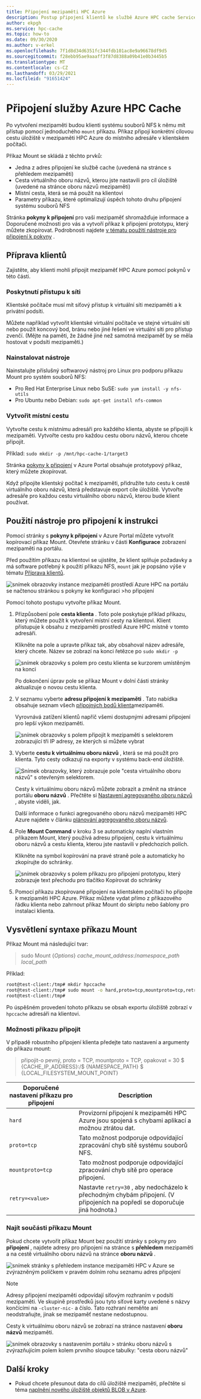 ```yaml
---
title: Připojení mezipaměti HPC Azure
description: Postup připojení klientů ke službě Azure HPC cache Service
author: ekpgh
ms.service: hpc-cache
ms.topic: how-to
ms.date: 09/30/2020
ms.author: v-erkel
ms.openlocfilehash: 7f1d8d34d6351fc344fdb101ac8e9a96678df9d5
ms.sourcegitcommit: f28ebb95ae9aaaff3f87d8388a09b41e0b3445b5
ms.translationtype: MT
ms.contentlocale: cs-CZ
ms.lasthandoff: 03/29/2021
ms.locfileid: "91651424"
---
```

# <a name="mount-the-azure-hpc-cache"></a>Připojení služby Azure HPC Cache

Po vytvoření mezipaměti budou klienti systému souborů NFS k němu mít přístup pomocí jednoduchého `mount` příkazu. Příkaz připojí konkrétní cílovou cestu úložiště v mezipaměti HPC Azure do místního adresáře v klientském počítači.

Příkaz Mount se skládá z těchto prvků:

* Jedna z adres připojení ke službě cache (uvedená na stránce s přehledem mezipaměti)
* Cesta virtuálního oboru názvů, kterou jste nastavili pro cíl úložiště (uvedené na stránce oboru názvů mezipaměti)
* Místní cesta, která se má použít na klientovi
* Parametry příkazu, které optimalizují úspěch tohoto druhu připojení systému souborů NFS

Stránka **pokyny k připojení** pro vaši mezipaměť shromažďuje informace a Doporučené možnosti pro vás a vytvoří příkaz k připojení prototypu, který můžete zkopírovat. Podrobnosti najdete [v tématu použití nástroje pro připojení k pokyny](#use-the-mount-instructions-utility) .

## <a name="prepare-clients"></a>Příprava klientů

Zajistěte, aby klienti mohli připojit mezipaměť HPC Azure pomocí pokynů v této části.

### <a name="provide-network-access"></a>Poskytnutí přístupu k síti

Klientské počítače musí mít síťový přístup k virtuální síti mezipaměti a k privátní podsíti.

Můžete například vytvořit klientské virtuální počítače ve stejné virtuální síti nebo použít koncový bod, bránu nebo jiné řešení ve virtuální síti pro přístup zvenčí. (Mějte na paměti, že žádné jiné než samotná mezipaměť by se měla hostovat v podsíti mezipaměti.)

### <a name="install-utilities"></a>Nainstalovat nástroje

Nainstalujte příslušný softwarový nástroj pro Linux pro podporu příkazu Mount pro systém souborů NFS:

* Pro Red Hat Enterprise Linux nebo SuSE: `sudo yum install -y nfs-utils`
* Pro Ubuntu nebo Debian: `sudo apt-get install nfs-common`

### <a name="create-a-local-path"></a>Vytvořit místní cestu

Vytvořte cestu k místnímu adresáři pro každého klienta, abyste se připojili k mezipaměti. Vytvořte cestu pro každou cestu oboru názvů, kterou chcete připojit.

Příklad: `sudo mkdir -p /mnt/hpc-cache-1/target3`

Stránka [pokyny k připojení](#use-the-mount-instructions-utility) v Azure Portal obsahuje prototypový příkaz, který můžete zkopírovat.

Když připojíte klientský počítač k mezipaměti, přidružíte tuto cestu k cestě virtuálního oboru názvů, která představuje export cíle úložiště. Vytvořte adresáře pro každou cestu virtuálního oboru názvů, kterou bude klient používat.

## <a name="use-the-mount-instructions-utility"></a>Použití nástroje pro připojení k instrukci

Pomocí stránky s **pokyny k připojení** v Azure Portal můžete vytvořit kopírovací příkaz Mount. Otevřete stránku v části **Konfigurace** zobrazení mezipaměti na portálu.

Před použitím příkazu na klientovi se ujistěte, že klient splňuje požadavky a má software potřebný k použití příkazu NFS, `mount` jak je popsáno výše v tématu [Příprava klientů](#prepare-clients).

![snímek obrazovky instance mezipaměti prostředí Azure HPC na portálu se načtenou stránkou s pokyny ke konfiguraci >ho připojení](media/mount-instructions.png)

Pomocí tohoto postupu vytvořte příkaz Mount.

1. Přizpůsobení pole **cesta klienta** . Toto pole poskytuje příklad příkazu, který můžete použít k vytvoření místní cesty na klientovi. Klient přistupuje k obsahu z mezipaměti prostředí Azure HPC místně v tomto adresáři.

   Klikněte na pole a upravte příkaz tak, aby obsahoval název adresáře, který chcete. Název se zobrazí na konci řetězce po `sudo mkdir -p`

   ![snímek obrazovky s polem pro cestu klienta se kurzorem umístěným na konci](media/mount-edit-client.png)

   Po dokončení úprav pole se příkaz Mount v dolní části stránky aktualizuje o novou cestu klienta.

1. V seznamu vyberte **adresu připojení k mezipaměti** . Tato nabídka obsahuje seznam všech [přípojných bodů klienta](#find-mount-command-components)mezipaměti.

   Vyrovnává zatížení klientů napříč všemi dostupnými adresami připojení pro lepší výkon mezipaměti.

   ![snímek obrazovky s polem připojit k mezipaměti s selektorem zobrazující tři IP adresy, ze kterých si můžete vybrat](media/mount-select-ip.png)

1. Vyberte **cestu k virtuálnímu oboru názvů** , která se má použít pro klienta. Tyto cesty odkazují na exporty v systému back-end úložiště.

   ![Snímek obrazovky, který zobrazuje pole "cesta virtuálního oboru názvů" s otevřeným selektorem.](media/mount-select-target.png)

   Cesty k virtuálnímu oboru názvů můžete zobrazit a změnit na stránce portálu **oboru názvů** . Přečtěte si [Nastavení agregovaného oboru názvů](add-namespace-paths.md) , abyste viděli, jak.

   Další informace o funkci agregovaného oboru názvů mezipaměti HPC Azure najdete v článku [plánování agregovaného oboru názvů](hpc-cache-namespace.md).

1. Pole **Mount Command** v kroku 3 se automaticky naplní vlastním příkazem Mount, který používá adresu připojení, cestu k virtuálnímu oboru názvů a cestu klienta, kterou jste nastavili v předchozích polích.

   Klikněte na symbol kopírování na pravé straně pole a automaticky ho zkopírujte do schránky.

   ![snímek obrazovky s polem příkazu pro připojení prototypu, který zobrazuje text přechodu pro tlačítko Kopírovat do schránky](media/mount-command-copy.png)

1. Pomocí příkazu zkopírované připojení na klientském počítači ho připojte k mezipaměti HPC Azure. Příkaz můžete vydat přímo z příkazového řádku klienta nebo zahrnout příkaz Mount do skriptu nebo šablony pro instalaci klienta.

## <a name="understand-mount-command-syntax"></a>Vysvětlení syntaxe příkazu Mount

Příkaz Mount má následující tvar:

> sudo Mount {*Options*} *cache_mount_address*:/*namespace_path* *local_path*

Příklad:

```bash
root@test-client:/tmp# mkdir hpccache
root@test-client:/tmp# sudo mount -o hard,proto=tcp,mountproto=tcp,retry=30 10.0.0.28:/blob-demo-0722 hpccache
root@test-client:/tmp#
```

Po úspěšném provedení tohoto příkazu se obsah exportu úložiště zobrazí v ``hpccache`` adresáři na klientovi.

### <a name="mount-command-options"></a>Možnosti příkazu připojit

V případě robustního připojení klienta předejte tato nastavení a argumenty do příkazu mount:

> připojit-o pevný, proto = TCP, mountproto = TCP, opakovat = 30 $ {CACHE_IP_ADDRESS}:/$ {NAMESPACE_PATH} $ {LOCAL_FILESYSTEM_MOUNT_POINT}

| Doporučené nastavení příkazu pro připojení | Description |
--- | ---
``hard`` | Provizorní připojení k mezipaměti HPC Azure jsou spojená s chybami aplikací a možnou ztrátou dat.
``proto=tcp`` | Tato možnost podporuje odpovídající zpracování chyb sítě systému souborů NFS.
``mountproto=tcp`` | Tato možnost podporuje odpovídající zpracování chyb sítě pro operace připojení.
``retry=<value>`` | Nastavte ``retry=30`` , aby nedocházelo k přechodným chybám připojení. (V připojeních na popředí se doporučuje jiná hodnota.)

### <a name="find-mount-command-components"></a>Najít součásti příkazu Mount

Pokud chcete vytvořit příkaz Mount bez použití stránky s pokyny pro **připojení** , najdete adresy pro připojení na stránce s **přehledem** mezipaměti a na cestě virtuálního oboru názvů na stránce **oboru názvů** .

![snímek stránky s přehledem instance mezipaměti HPC v Azure se zvýrazněným políčkem v pravém dolním rohu seznamu adres připojení](media/hpc-cache-mount-addresses.png)

> [!NOTE]
> Adresy připojení mezipaměti odpovídají síťovým rozhraním v podsíti mezipaměti. Ve skupině prostředků jsou tyto síťové karty uvedené s názvy končícími na `-cluster-nic-` a číslo. Tato rozhraní neměňte ani neodstraňujte, jinak se mezipaměť nestane nedostupnou.

Cesty k virtuálnímu oboru názvů se zobrazí na stránce nastavení **oboru názvů** mezipaměti.

![snímek obrazovky s nastavením portálu > stránku oboru názvů s zvýrazňujícím polem kolem prvního sloupce tabulky: "cesta oboru názvů"](media/view-namespace-paths.png)

## <a name="next-steps"></a>Další kroky

* Pokud chcete přesunout data do cílů úložiště mezipaměti, přečtěte si téma [naplnění nového úložiště objektů BLOB v Azure](hpc-cache-ingest.md).
